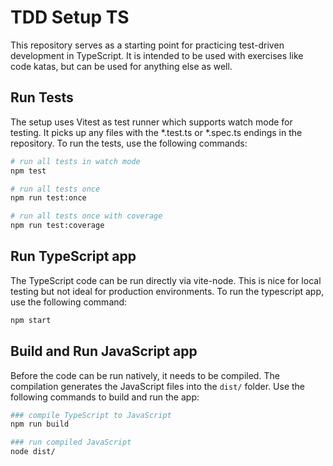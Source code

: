 # TDD Setup TS

This repository serves as a starting point for practicing test-driven development in TypeScript. It is intended to be used with exercises like code katas, but can be used for anything else as well.

## Run Tests

The setup uses Vitest as test runner which supports watch mode for testing. It picks up any files with the *.test.ts or *.spec.ts endings in the repository. To run the tests, use the following commands:

```bash
# run all tests in watch mode
npm test

# run all tests once
npm run test:once

# run all tests once with coverage
npm run test:coverage
```

## Run TypeScript app

The TypeScript code can be run directly via vite-node. This is nice for local testing but not ideal for production environments. To run the typescript app, use the following command:

```bash
npm start
```

## Build and Run JavaScript app

Before the code can be run natively, it needs to be compiled. The compilation generates the JavaScript files into the `dist/` folder. Use the following commands to build and run the app:

```bash
### compile TypeScript to JavaScript
npm run build

### run compiled JavaScript
node dist/
```